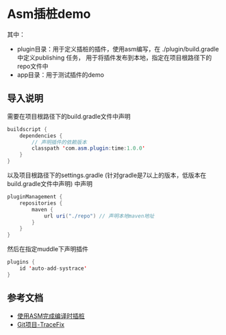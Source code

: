 # Asm插桩demo

其中：

- plugin目录：用于定义插桩的插件，使用asm编写，在 ./plugin/build.gradle中定义publishing 任务，
  用于将插件发布到本地，指定在项目根路径下的repo文件中
- app目录：用于测试插件的demo

## 导入说明

需要在项目根路径下的build.gradle文件中声明

```java
buildscript {
    dependencies {
        // 声明插件的依赖版本
        classpath 'com.asm.plugin:time:1.0.0'
    }
}
```

以及项目根路径下的settings.gradle (针对gradle是7以上的版本，低版本在build.gradle文件中声明) 中声明

```java
pluginManagement {
    repositories {
        maven {
            url uri("./repo") // 声明本地maven地址
        }
    }
}
```

然后在指定muddle下声明插件

```java
plugins {
    id 'auto-add-systrace'
}
```


## 参考文档

- [使用ASM完成编译时插桩](https://zhuanlan.zhihu.com/p/158758613)
- [Git项目-TraceFix](https://github.com/Gracker/TraceFix)